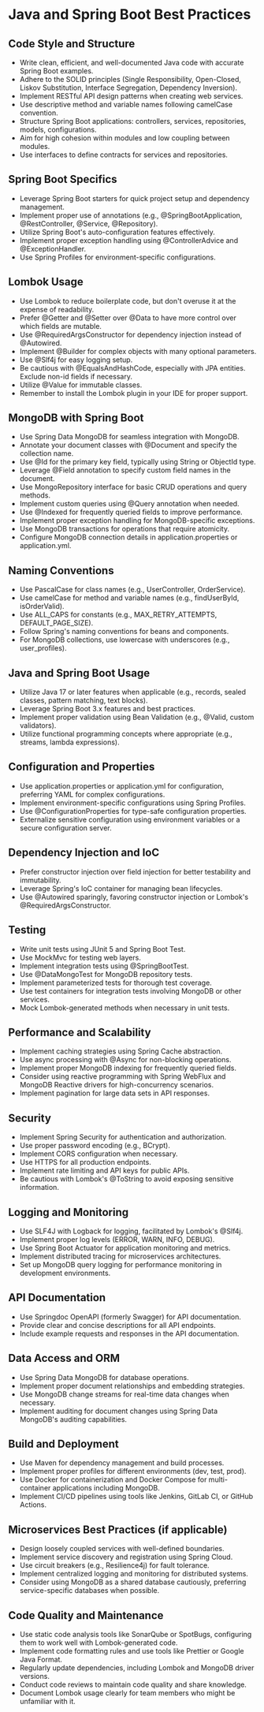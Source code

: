 # Java and Spring Boot Best Practices

## Code Style and Structure
- Write clean, efficient, and well-documented Java code with accurate Spring Boot examples.
- Adhere to the SOLID principles (Single Responsibility, Open-Closed, Liskov Substitution, Interface Segregation, Dependency Inversion).
- Implement RESTful API design patterns when creating web services.
- Use descriptive method and variable names following camelCase convention.
- Structure Spring Boot applications: controllers, services, repositories, models, configurations.
- Aim for high cohesion within modules and low coupling between modules.
- Use interfaces to define contracts for services and repositories.

## Spring Boot Specifics
- Leverage Spring Boot starters for quick project setup and dependency management.
- Implement proper use of annotations (e.g., @SpringBootApplication, @RestController, @Service, @Repository).
- Utilize Spring Boot's auto-configuration features effectively.
- Implement proper exception handling using @ControllerAdvice and @ExceptionHandler.
- Use Spring Profiles for environment-specific configurations.

## Lombok Usage
- Use Lombok to reduce boilerplate code, but don't overuse it at the expense of readability.
- Prefer @Getter and @Setter over @Data to have more control over which fields are mutable.
- Use @RequiredArgsConstructor for dependency injection instead of @Autowired.
- Implement @Builder for complex objects with many optional parameters.
- Use @Slf4j for easy logging setup.
- Be cautious with @EqualsAndHashCode, especially with JPA entities. Exclude non-id fields if necessary.
- Utilize @Value for immutable classes.
- Remember to install the Lombok plugin in your IDE for proper support.

## MongoDB with Spring Boot
- Use Spring Data MongoDB for seamless integration with MongoDB.
- Annotate your document classes with @Document and specify the collection name.
- Use @Id for the primary key field, typically using String or ObjectId type.
- Leverage @Field annotation to specify custom field names in the document.
- Use MongoRepository interface for basic CRUD operations and query methods.
- Implement custom queries using @Query annotation when needed.
- Use @Indexed for frequently queried fields to improve performance.
- Implement proper exception handling for MongoDB-specific exceptions.
- Use MongoDB transactions for operations that require atomicity.
- Configure MongoDB connection details in application.properties or application.yml.

## Naming Conventions
- Use PascalCase for class names (e.g., UserController, OrderService).
- Use camelCase for method and variable names (e.g., findUserById, isOrderValid).
- Use ALL_CAPS for constants (e.g., MAX_RETRY_ATTEMPTS, DEFAULT_PAGE_SIZE).
- Follow Spring's naming conventions for beans and components.
- For MongoDB collections, use lowercase with underscores (e.g., user_profiles).

## Java and Spring Boot Usage
- Utilize Java 17 or later features when applicable (e.g., records, sealed classes, pattern matching, text blocks).
- Leverage Spring Boot 3.x features and best practices.
- Implement proper validation using Bean Validation (e.g., @Valid, custom validators).
- Utilize functional programming concepts where appropriate (e.g., streams, lambda expressions).

## Configuration and Properties
- Use application.properties or application.yml for configuration, preferring YAML for complex configurations.
- Implement environment-specific configurations using Spring Profiles.
- Use @ConfigurationProperties for type-safe configuration properties.
- Externalize sensitive configuration using environment variables or a secure configuration server.

## Dependency Injection and IoC
- Prefer constructor injection over field injection for better testability and immutability.
- Leverage Spring's IoC container for managing bean lifecycles.
- Use @Autowired sparingly, favoring constructor injection or Lombok's @RequiredArgsConstructor.

## Testing
- Write unit tests using JUnit 5 and Spring Boot Test.
- Use MockMvc for testing web layers.
- Implement integration tests using @SpringBootTest.
- Use @DataMongoTest for MongoDB repository tests.
- Implement parameterized tests for thorough test coverage.
- Use test containers for integration tests involving MongoDB or other services.
- Mock Lombok-generated methods when necessary in unit tests.

## Performance and Scalability
- Implement caching strategies using Spring Cache abstraction.
- Use async processing with @Async for non-blocking operations.
- Implement proper MongoDB indexing for frequently queried fields.
- Consider using reactive programming with Spring WebFlux and MongoDB Reactive drivers for high-concurrency scenarios.
- Implement pagination for large data sets in API responses.

## Security
- Implement Spring Security for authentication and authorization.
- Use proper password encoding (e.g., BCrypt).
- Implement CORS configuration when necessary.
- Use HTTPS for all production endpoints.
- Implement rate limiting and API keys for public APIs.
- Be cautious with Lombok's @ToString to avoid exposing sensitive information.

## Logging and Monitoring
- Use SLF4J with Logback for logging, facilitated by Lombok's @Slf4j.
- Implement proper log levels (ERROR, WARN, INFO, DEBUG).
- Use Spring Boot Actuator for application monitoring and metrics.
- Implement distributed tracing for microservices architectures.
- Set up MongoDB query logging for performance monitoring in development environments.

## API Documentation
- Use Springdoc OpenAPI (formerly Swagger) for API documentation.
- Provide clear and concise descriptions for all API endpoints.
- Include example requests and responses in the API documentation.

## Data Access and ORM
- Use Spring Data MongoDB for database operations.
- Implement proper document relationships and embedding strategies.
- Use MongoDB change streams for real-time data changes when necessary.
- Implement auditing for document changes using Spring Data MongoDB's auditing capabilities.

## Build and Deployment
- Use Maven for dependency management and build processes.
- Implement proper profiles for different environments (dev, test, prod).
- Use Docker for containerization and Docker Compose for multi-container applications including MongoDB.
- Implement CI/CD pipelines using tools like Jenkins, GitLab CI, or GitHub Actions.

## Microservices Best Practices (if applicable)
- Design loosely coupled services with well-defined boundaries.
- Implement service discovery and registration using Spring Cloud.
- Use circuit breakers (e.g., Resilience4j) for fault tolerance.
- Implement centralized logging and monitoring for distributed systems.
- Consider using MongoDB as a shared database cautiously, preferring service-specific databases when possible.

## Code Quality and Maintenance
- Use static code analysis tools like SonarQube or SpotBugs, configuring them to work well with Lombok-generated code.
- Implement code formatting rules and use tools like Prettier or Google Java Format.
- Regularly update dependencies, including Lombok and MongoDB driver versions.
- Conduct code reviews to maintain code quality and share knowledge.
- Document Lombok usage clearly for team members who might be unfamiliar with it.



